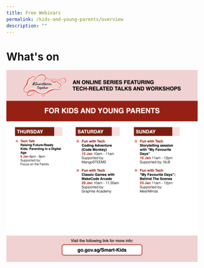 ```yaml
---
title: Free Webinars
permalink: /kids-and-young-parents/overview
description: ""
---
```



# What's on

![Alt text for image on Isomer site](/images/kids-jan.png)